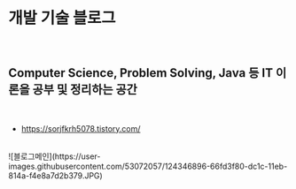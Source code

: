 <h1>개발 기술 블로그</h1><br>
<h2>Computer Science, Problem Solving, Java 등 IT 이론을 공부 및 정리하는 공간</h2><br>

* <https://sorjfkrh5078.tistory.com/><br>
<br>
![블로그메인](https://user-images.githubusercontent.com/53072057/124346896-66fd3f80-dc1c-11eb-814a-f4e8a7d2b379.JPG)
